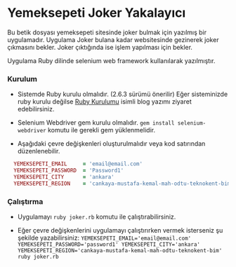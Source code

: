 # Yemeksepeti Joker Yakalayıcı

Bu betik dosyası yemeksepeti sitesinde joker bulmak için yazılmış bir uygulamadır. Uygulama Joker bulana kadar websitesinde gezinerek joker çıkmasını bekler. Joker çıktığında ise işlem yapılması için bekler.

Uygulama Ruby dilinde selenium web framework kullanılarak yazılmıştır.

### Kurulum

- Sistemde Ruby kurulu olmalıdır. (2.6.3 sürümü önerilir)
Eğer sisteminizde ruby kurulu değilse [Ruby Kurulumu](https://alperenbozkurt.net/Ruby-ve-rails-kurulumu/) isimli blog yazımı ziyaret edebilirsiniz.

- Selenium Webdriver gem kurulu olmalıdır.
`gem install selenium-webdriver` komutu ile gerekli gem yüklenmelidir.

- Aşağıdaki çevre değişkenleri oluşturulmalıdır veya kod satırından düzenlenebilir.

```ruby
  YEMEKSEPETI_EMAIL     = 'email@email.com'
  YEMEKSEPETI_PASSWORD  = 'Password1'
  YEMEKSEPETI_CITY      = 'ankara'
  YEMEKSEPETI_REGION    = 'cankaya-mustafa-kemal-mah-odtu-teknokent-bim'
```

### Çalıştırma

- Uygulamayı `ruby joker.rb` komutu ile çalıştırabilirsiniz.

- Eğer çevre değişkenlerini uygulamayı çalıştırırken vermek isterseniz şu şekilde yazabilirsiniz:
`YEMEKSEPETI_EMAIL='email@email.com' YEMEKSEPETI_PASSWORD='password1'
YEMEKSEPETI_CITY='ankara' YEMEKSEPETI_REGION='cankaya-mustafa-kemal-mah-odtu-teknokent-bim' ruby joker.rb`
